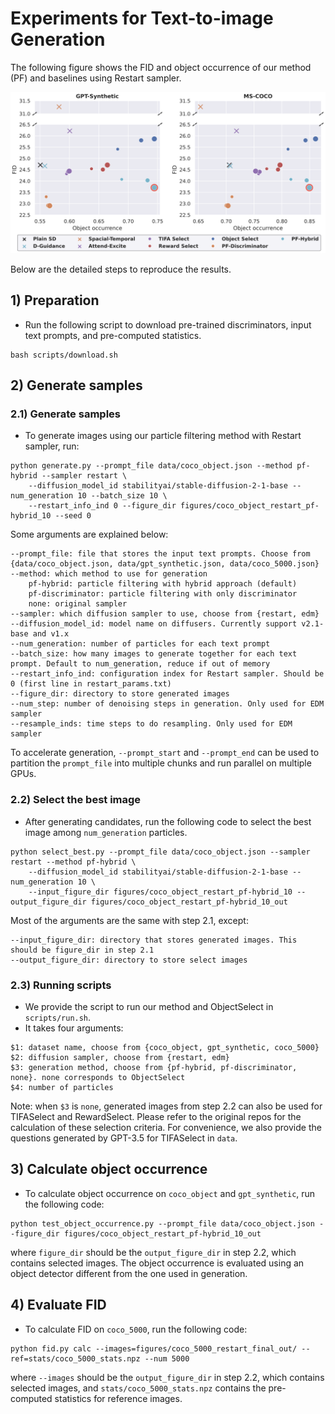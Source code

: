 # Experiments for Text-to-image Generation
The following figure shows the FID and object occurrence of our method (PF) and baselines using Restart sampler.

<img src="../assets/t2i-results.png" width=800px>

Below are the detailed steps to reproduce the results.

## 1) Preparation
  - Run the following script to download pre-trained discriminators, input text prompts, and pre-computed statistics.
  ```
  bash scripts/download.sh
  ```

## 2) Generate samples
### 2.1) Generate samples
  - To generate images using our particle filtering method with Restart sampler, run:
  ```
  python generate.py --prompt_file data/coco_object.json --method pf-hybrid --sampler restart \
      --diffusion_model_id stabilityai/stable-diffusion-2-1-base --num_generation 10 --batch_size 10 \
      --restart_info_ind 0 --figure_dir figures/coco_object_restart_pf-hybrid_10 --seed 0
  ```
  
  Some arguments are explained below:
  ```
  --prompt_file: file that stores the input text prompts. Choose from {data/coco_object.json, data/gpt_synthetic.json, data/coco_5000.json}
  --method: which method to use for generation
      pf-hybrid: particle filtering with hybrid approach (default)
      pf-discriminator: particle filtering with only discriminator
      none: original sampler
  --sampler: which diffusion sampler to use, choose from {restart, edm}
  --diffusion_model_id: model name on diffusers. Currently support v2.1-base and v1.x
  --num_generation: number of particles for each text prompt
  --batch_size: how many images to generate together for each text prompt. Default to num_generation, reduce if out of memory
  --restart_info_ind: configuration index for Restart sampler. Should be 0 (first line in restart_params.txt)
  --figure_dir: directory to store generated images
  --num_step: number of denoising steps in generation. Only used for EDM sampler
  --resample_inds: time steps to do resampling. Only used for EDM sampler
   ```

  To accelerate generation, `--prompt_start` and `--prompt_end` can be used to partition the `prompt_file` into multiple chunks and run parallel on multiple GPUs.

### 2.2) Select the best image
  - After generating candidates, run the following code to select the best image among `num_generation` particles.
  ```
  python select_best.py --prompt_file data/coco_object.json --sampler restart --method pf-hybrid \
      --diffusion_model_id stabilityai/stable-diffusion-2-1-base --num_generation 10 \
      --input_figure_dir figures/coco_object_restart_pf-hybrid_10 --output_figure_dir figures/coco_object_restart_pf-hybrid_10_out
  ```
  Most of the arguments are the same with step 2.1, except:
  ```
  --input_figure_dir: directory that stores generated images. This should be figure_dir in step 2.1
  --output_figure_dir: directory to store select images
  ```

### 2.3) Running scripts
  - We provide the script to run our method and ObjectSelect in `scripts/run.sh`.
  - It takes four arguments:
  ```
  $1: dataset name, choose from {coco_object, gpt_synthetic, coco_5000}
  $2: diffusion sampler, choose from {restart, edm}
  $3: generation method, choose from {pf-hybrid, pf-discriminator, none}. none corresponds to ObjectSelect
  $4: number of particles
  ```
  Note: when `$3` is `none`, generated images from step 2.2 can also be used for TIFASelect and RewardSelect. Please refer to the original repos for the calculation of these selection criteria. For convenience, we also provide the questions generated by GPT-3.5 for TIFASelect in `data`.

## 3) Calculate object occurrence
  - To calculate object occurrence on `coco_object` and `gpt_synthetic`, run the following code:
  ```
  python test_object_occurrence.py --prompt_file data/coco_object.json --figure_dir figures/coco_object_restart_pf-hybrid_10_out
  ```
  where `figure_dir` should be the `output_figure_dir` in step 2.2, which contains selected images. The object occurrence is evaluated using an object detector different from the one used in generation.

## 4) Evaluate FID
  - To calculate FID on `coco_5000`, run the following code:
  ```
  python fid.py calc --images=figures/coco_5000_restart_final_out/ --ref=stats/coco_5000_stats.npz --num 5000
  ```
  where `--images` should be the `output_figure_dir` in step 2.2, which contains selected images, and `stats/coco_5000_stats.npz` contains the pre-computed statistics for reference images.
